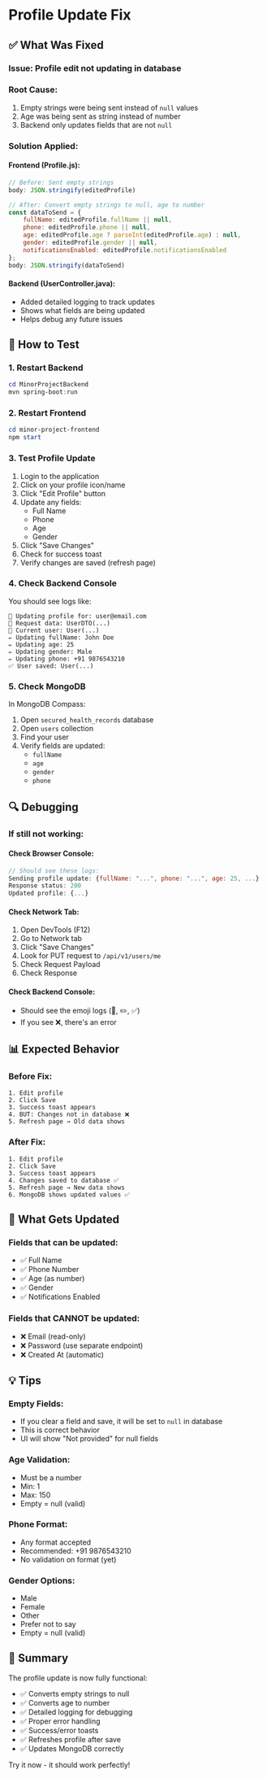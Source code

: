 # Profile Update Fix

## ✅ What Was Fixed

### Issue: Profile edit not updating in database

### Root Cause:
1. Empty strings were being sent instead of `null` values
2. Age was being sent as string instead of number
3. Backend only updates fields that are not `null`

### Solution Applied:

#### Frontend (Profile.js):
```javascript
// Before: Sent empty strings
body: JSON.stringify(editedProfile)

// After: Convert empty strings to null, age to number
const dataToSend = {
    fullName: editedProfile.fullName || null,
    phone: editedProfile.phone || null,
    age: editedProfile.age ? parseInt(editedProfile.age) : null,
    gender: editedProfile.gender || null,
    notificationsEnabled: editedProfile.notificationsEnabled
};
body: JSON.stringify(dataToSend)
```

#### Backend (UserController.java):
- Added detailed logging to track updates
- Shows what fields are being updated
- Helps debug any future issues

## 🧪 How to Test

### 1. Restart Backend
```powershell
cd MinorProjectBackend
mvn spring-boot:run
```

### 2. Restart Frontend
```powershell
cd minor-project-frontend
npm start
```

### 3. Test Profile Update
1. Login to the application
2. Click on your profile icon/name
3. Click "Edit Profile" button
4. Update any fields:
   - Full Name
   - Phone
   - Age
   - Gender
5. Click "Save Changes"
6. Check for success toast
7. Verify changes are saved (refresh page)

### 4. Check Backend Console
You should see logs like:
```
📝 Updating profile for: user@email.com
📝 Request data: UserDTO(...)
📝 Current user: User(...)
✏️ Updating fullName: John Doe
✏️ Updating age: 25
✏️ Updating gender: Male
✏️ Updating phone: +91 9876543210
✅ User saved: User(...)
```

### 5. Check MongoDB
In MongoDB Compass:
1. Open `secured_health_records` database
2. Open `users` collection
3. Find your user
4. Verify fields are updated:
   - `fullName`
   - `age`
   - `gender`
   - `phone`

## 🔍 Debugging

### If still not working:

#### Check Browser Console:
```javascript
// Should see these logs:
Sending profile update: {fullName: "...", phone: "...", age: 25, ...}
Response status: 200
Updated profile: {...}
```

#### Check Network Tab:
1. Open DevTools (F12)
2. Go to Network tab
3. Click "Save Changes"
4. Look for PUT request to `/api/v1/users/me`
5. Check Request Payload
6. Check Response

#### Check Backend Console:
- Should see the emoji logs (📝, ✏️, ✅)
- If you see ❌, there's an error

## 📊 Expected Behavior

### Before Fix:
```
1. Edit profile
2. Click Save
3. Success toast appears
4. BUT: Changes not in database ❌
5. Refresh page → Old data shows
```

### After Fix:
```
1. Edit profile
2. Click Save
3. Success toast appears
4. Changes saved to database ✅
5. Refresh page → New data shows
6. MongoDB shows updated values ✅
```

## 🎯 What Gets Updated

### Fields that can be updated:
- ✅ Full Name
- ✅ Phone Number
- ✅ Age (as number)
- ✅ Gender
- ✅ Notifications Enabled

### Fields that CANNOT be updated:
- ❌ Email (read-only)
- ❌ Password (use separate endpoint)
- ❌ Created At (automatic)

## 💡 Tips

### Empty Fields:
- If you clear a field and save, it will be set to `null` in database
- This is correct behavior
- UI will show "Not provided" for null fields

### Age Validation:
- Must be a number
- Min: 1
- Max: 150
- Empty = null (valid)

### Phone Format:
- Any format accepted
- Recommended: +91 9876543210
- No validation on format (yet)

### Gender Options:
- Male
- Female
- Other
- Prefer not to say
- Empty = null (valid)

## 🚀 Summary

The profile update is now fully functional:
- ✅ Converts empty strings to null
- ✅ Converts age to number
- ✅ Detailed logging for debugging
- ✅ Proper error handling
- ✅ Success/error toasts
- ✅ Refreshes profile after save
- ✅ Updates MongoDB correctly

Try it now - it should work perfectly!
